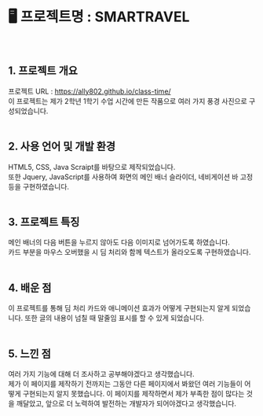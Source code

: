 # 🖥 프로젝트명 : SMARTRAVEL
<br>

## 1. 프로젝트 개요
프로젝트 URL : https://ally802.github.io/class-time/ <br>
이 프로젝트는 제가 2학년 1학기 수업 시간에 만든 작품으로 여러 가지 풍경 사진으로 구성되었습니다. <br><br>

## 2. 사용 언어 및 개발 환경
HTML5, CSS, Java Scraipt를 바탕으로 제작되었습니다. <br>
또한 Jquery, JavaScript를 사용하여 화면의 메인 배너 슬라이더, 네비게이션 바 고정 등을 구현하였습니다. <br><br>

## 3. 프로젝트 특징
메인 배너의 다음 버튼을 누르지 않아도 다음 이미지로 넘어가도록 하였습니다. <br>
카드 부분을 마우스 오버했을 시 딤 처리와 함께 텍스트가 올라오도록 구현하였습니다. <br><br>

## 4. 배운 점
이 프로젝트를 통해 딤 처리 카드와 애니메이션 효과가 어떻게 구현되는지 알게 되었습니다. 또한 글의 내용이 넘칠 때 말줄임 표시를 할 수 있게 되었습니다. <br><br>

## 5. 느낀 점
여러 가지 기능에 대해 더 조사하고 공부해야겠다고 생각했습니다. <br>
제가 이 페이지를 제작하기 전까지는 그동안 다른 페이지에서 봐왔던 여러 기능들이 어떻게 구현되는지 알지 못했습니다. 이 페이지를 제작하면서 제가 부족한 점이 많다는 것을 깨달았고, 앞으로 더 노력하여 발전하는 개발자가 되어야겠다고 생각했습니다.